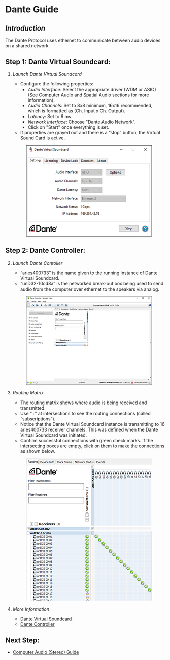 # Dante Guide

## *Introduction*  
The Dante Protocol uses ethernet to communicate between audio devices on a shared network. 

## Step 1: Dante Virtual Soundcard: 
1. *Launch Dante Virtual Soundcard*


   - Configure the following properties:  
     - *Audio Interface*: Select the appropriate driver (WDM or ASIO) (See Computer Audio and Spatial Audio sections for more information).  
     - *Audio Channels*: Set to 8x8 minimum, 16x16 recommended, which is formatted as (Ch. Input x Ch. Output).  
     - *Latency*: Set to 6 ms.  
     - *Network Interface*: Choose "Dante Audio Network".
     - Click on "Start" once everything is set.  
   - If properties are grayed out and there is a “stop” button, the Virtual Sound Card is active.
   <p align="center">
     <img src="../images/sa/dvs1.PNG" width="396" height="287" alt="Open Device">
   </p>

## Step 2: Dante Controller: 
2. *Launch Dante Contoller*

   - “aries400733” is the name given to the running instance of Dante Virtual Soundcard.
   - “unD32-10cd8a” is the networked break-out box being used to send audio from the computer over ethernet to the speakers
via analog.
   <p align="center">
     <img src="../images/sa/dc.PNG" width="396" height="278" alt="Open Device">
   </p>

3. *Routing Matrix*  
   - The routing matrix shows where audio is being received and transmitted.  
   - Use “+” at intersections to see the routing connections (called “subscriptions”).
   - Notice that the Dante Virtual Soundcard instance is transmitting to 16 aries400733 receiver channels. This was defined when the Dante Virtual Soundcard was initiated.  
   - Confirm successful connections with green check marks. If the intersecting boxes are empty, click on them to
make the connections as shown below.
   <p align="center">
     <img src="../images/sa/16.PNG" width="396" height="448" alt="Open Device">
   </p>

4. *More Information*  
     - [Dante Virtual Soundcard](https://dev.audinate.com/GA/dvs/userguide/webhelp/content/front_page.htm)  
     - [Dante Controller](https://dev.audinate.com/GA/dante-controller/userguide/webhelp/content/front_page.htm)


## Next Step:
   - [Computer Audio (Stereo) Guide](stereo.md)  
